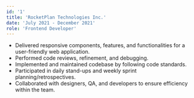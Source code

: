 ```yaml
---
id: '1'
title: 'RocketPlan Technologies Inc.'
date: 'July 2021 - December 2021'
role: 'Frontend Developer'
---
```


- Delivered responsive components, features, and functionalities for a user-friendly web application.
- Performed code reviews, refinement, and debugging.
- Implemented and maintained codebase by following code standards.
- Participated in daily stand-ups and weekly sprint planning/retrospectives.
- Collaborated with designers, QA, and developers to ensure efficiency within the team.
